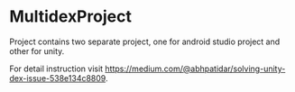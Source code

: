 # MultidexProject
Project contains two separate project, one for android studio project and other for unity.

For detail instruction visit 
https://medium.com/@abhpatidar/solving-unity-dex-issue-538e134c8809.
